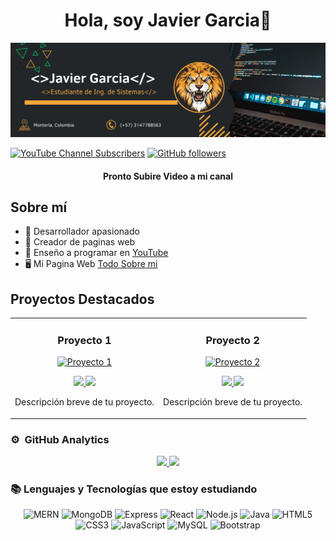 <div align="center">
  <h1 align="center">Hola, soy Javier Garcia👋</h1>
</div>
<img src="https://github.com/javiergarciam1/javiergarciam1/blob/main/header.png" alt="Imagen de portada">

[![YouTube Channel Subscribers](https://img.shields.io/youtube/channel/subscribers/UCGAR4x0fLX_gjZ_UOGIt0mA?style=social)](https://www.youtube.com/@JavierGarcia_)
[![GitHub followers](https://img.shields.io/github/followers/javiergarciam1?style=social)](https://github.com/javiergarciam1)

<div align="center">
  <h4 align="center">Pronto Subire Video a mi canal</h4>
</div>

## Sobre mí

- 🌟 Desarrollador apasionado
- 📲 Creador de paginas web
- 🎥 Enseño a programar en [YouTube](https://www.youtube.com/@JavierGarcia_)
- 🖥️ Mi Pagina Web [Todo Sobre mi](https://tusitio.com/blog)


## Proyectos Destacados
<table>
<tr>
  <td width="50%">
    <h3 align="center">Proyecto 1</h3>
    <div align="center">
      <a href="https://github.com/tuUsuario/tu-proyecto-1" target="_blank"><img src="https://link-a-tu-imagen.com/imagen1.jpg" width="400" alt="Proyecto 1"></a>
      <p>
        <a href="https://github.com/tuUsuario/tu-proyecto-1" target="_blank">
          <img src="https://img.shields.io/badge/CÓDIGO-ff9?style=for-the-badge&logo=github&logoColor=black">
        </a>
        <a href="https://youtu.be/tu-video-1" target="_blank">
          <img src="https://img.shields.io/badge/-YouTube-green?style=for-the-badge&color=fbfc40">
        </a>
      </p>
      <p>Descripción breve de tu proyecto.</p>
    </div>
  </td>

  <td width="50%">
    <h3 align="center">Proyecto 2</h3>
    <div align="center">
      <a href="https://github.com/tuUsuario/tu-proyecto-2" target="_blank"><img src="https://link-a-tu-imagen.com/imagen2.jpg" width="400" alt="Proyecto 2"></a>
      <p>
        <a href="https://github.com/tuUsuario/tu-proyecto-2" target="_blank">
          <img src="https://img.shields.io/badge/C%C3%93DIGO-80ffaa?style=for-the-badge&logo=github&logoColor=black">
        </a>
        <a href="https://youtu.be/tu-video-2" target="_blank">
          <img src="https://img.shields.io/badge/-YouTube-green?style=for-the-badge&color=3fFD7f">
        </a>
      </p>
      <p>Descripción breve de tu proyecto.</p>
    </div>
  </td>
</tr>
</table>

### ⚙️ &nbsp;GitHub Analytics

<p align="center">
  <a href="https://github.com/javiergarciam1">
    <img height="180em" src="https://github-readme-stats-eight-theta.vercel.app/api?username=tuUsuario&show_icons=true&theme=algolia&include_all_commits=true&count_private=true"/>
    <img height="180em" src="https://github-readme-stats-eight-theta.vercel.app/api/top-langs/?username=tuUsuario&layout=compact&langs_count=8&theme=algolia"/>
  </a>
</p>

### 📚 Lenguajes y Tecnologías que estoy estudiando

<div align="center">
  <img src="https://img.shields.io/badge/-MERN-333333?style=for-the-badge&logoColor=white" alt="MERN">
  <img src="https://img.shields.io/badge/-MongoDB-47A248?style=for-the-badge&logo=mongodb&logoColor=white" alt="MongoDB">
  <img src="https://img.shields.io/badge/-Express-000000?style=for-the-badge&logo=express&logoColor=white" alt="Express">
  <img src="https://img.shields.io/badge/-React-61DAFB?style=for-the-badge&logo=react&logoColor=black" alt="React">
  <img src="https://img.shields.io/badge/-Node.js-339933?style=for-the-badge&logo=node.js&logoColor=white" alt="Node.js">
  <img src="https://img.shields.io/badge/-Java-007396?style=for-the-badge&logo=java&logoColor=white" alt="Java">
  <img src="https://img.shields.io/badge/-HTML5-E34F26?style=for-the-badge&logo=html5&logoColor=white" alt="HTML5">
  <img src="https://img.shields.io/badge/-CSS3-1572B6?style=for-the-badge&logo=css3&logoColor=white" alt="CSS3">
  <img src="https://img.shields.io/badge/-JavaScript-F7DF1E?style=for-the-badge&logo=javascript&logoColor=black" alt="JavaScript">
  <img src="https://img.shields.io/badge/-MySQL-4479A1?style=for-the-badge&logo=mysql&logoColor=white" alt="MySQL">
  <img src="https://img.shields.io/badge/-Bootstrap-7952B3?style=for-the-badge&logo=bootstrap&logoColor=white" alt="Bootstrap">
</div>
